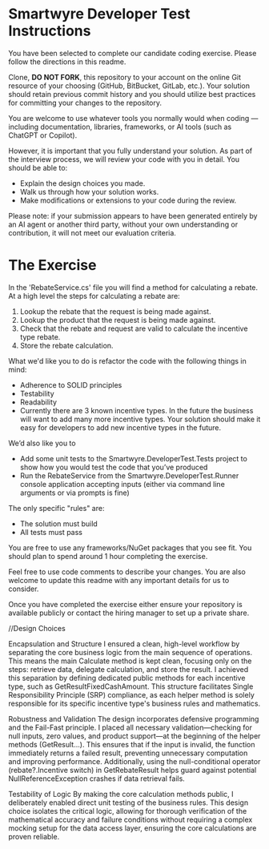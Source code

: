 # Smartwyre Developer Test Instructions

You have been selected to complete our candidate coding exercise. Please follow the directions in this readme.

Clone, **DO NOT FORK**, this repository to your account on the online Git resource of your choosing (GitHub, BitBucket, GitLab, etc.). Your solution should retain previous commit history and you should utilize best practices for committing your changes to the repository.

You are welcome to use whatever tools you normally would when coding — including documentation, libraries, frameworks, or AI tools (such as ChatGPT or Copilot).

However, it is important that you fully understand your solution. As part of the interview process, we will review your code with you in detail. You should be able to:

- Explain the design choices you made.
- Walk us through how your solution works.
- Make modifications or extensions to your code during the review.

Please note: if your submission appears to have been generated entirely by an AI agent or another third party, without your own understanding or contribution, it will not meet our evaluation criteria.

# The Exercise

In the 'RebateService.cs' file you will find a method for calculating a rebate. At a high level the steps for calculating a rebate are:

 1. Lookup the rebate that the request is being made against.
 2. Lookup the product that the request is being made against.
 2. Check that the rebate and request are valid to calculate the incentive type rebate.
 3. Store the rebate calculation.

What we'd like you to do is refactor the code with the following things in mind:

 - Adherence to SOLID principles
 - Testability
 - Readability
 - Currently there are 3 known incentive types. In the future the business will want to add many more incentive types. Your solution should make it easy for developers to add new incentive types in the future.

We’d also like you to 
 - Add some unit tests to the Smartwyre.DeveloperTest.Tests project to show how you would test the code that you’ve produced 
 - Run the RebateService from the Smartwyre.DeveloperTest.Runner console application accepting inputs (either via command line arguments or via prompts is fine)

The only specific "rules" are:

- The solution must build
- All tests must pass

You are free to use any frameworks/NuGet packages that you see fit. You should plan to spend around 1 hour completing the exercise.

Feel free to use code comments to describe your changes. You are also welcome to update this readme with any important details for us to consider.

Once you have completed the exercise either ensure your repository is available publicly or contact the hiring manager to set up a private share.

//Design Choices

Encapsulation and Structure
I ensured a clean, high-level workflow by separating the core business logic from the main sequence of operations. This means the main Calculate method is kept clean, focusing only on the steps: retrieve data, delegate calculation, and store the result. I achieved this separation by defining dedicated public methods for each incentive type, such as GetResultFixedCashAmount. This structure facilitates Single Responsibility Principle (SRP) compliance, as each helper method is solely responsible for its specific incentive type's business rules and mathematics.

Robustness and Validation
The design incorporates defensive programming and the Fail-Fast principle. I placed all necessary validation—checking for null inputs, zero values, and product support—at the beginning of the helper methods (GetResult...). This ensures that if the input is invalid, the function immediately returns a failed result, preventing unnecessary computation and improving performance. Additionally, using the null-conditional operator (rebate?.Incentive switch) in GetRebateResult helps guard against potential NullReferenceException crashes if data retrieval fails.

Testability of Logic
By making the core calculation methods public, I deliberately enabled direct unit testing of the business rules. This design choice isolates the critical logic, allowing for thorough verification of the mathematical accuracy and failure conditions without requiring a complex mocking setup for the data access layer, ensuring the core calculations are proven reliable.
